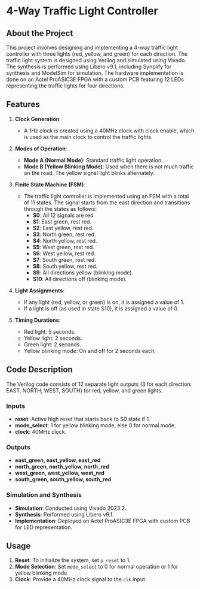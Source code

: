 # 4-Way Traffic Light Controller

## About the Project
This project involves designing and implementing a 4-way traffic light controller with three lights (red, yellow, and green) for each direction. The traffic light system is designed using Verilog and simulated using Vivado. The synthesis is performed using Libero v9.1, including Synplify for synthesis and ModelSim for simulation. The hardware implementation is done on an Actel ProASIC3E FPGA with a custom PCB featuring 12 LEDs representing the traffic lights for four directions.

## Features
1. **Clock Generation**:
   - A 1Hz clock is created using a 40MHz clock with clock enable, which is used as the main clock to control the traffic lights.

2. **Modes of Operation**:
   - **Mode A (Normal Mode)**: Standard traffic light operation.
   - **Mode B (Yellow Blinking Mode)**: Used when there is not much traffic on the road. The yellow signal light blinks alternately.

3. **Finite State Machine (FSM)**:
   - The traffic light controller is implemented using an FSM with a total of 11 states. The signal starts from the east direction and transitions through the states as follows:
     - **S0**: All 12 signals are red.
     - **S1**: East green, rest red.
     - **S2**: East yellow, rest red.
     - **S3**: North green, rest red.
     - **S4**: North yellow, rest red.
     - **S5**: West green, rest red.
     - **S6**: West yellow, rest red.
     - **S7**: South green, rest red.
     - **S8**: South yellow, rest red.
     - **S9**: All directions yellow (blinking mode).
     - **S10**: All directions off (blinking mode).

4. **Light Assignments**:
   - If any light (red, yellow, or green) is on, it is assigned a value of 1.
   - If a light is off (as used in state S10), it is assigned a value of 0.

5. **Timing Durations**:
   - Red light: 5 seconds.
   - Yellow light: 2 seconds.
   - Green light: 2 seconds.
   - Yellow blinking mode: On and off for 2 seconds each.

## Code Description
The Verilog code consists of 12 separate light outputs (3 for each direction: EAST, NORTH, WEST, SOUTH) for red, yellow, and green lights.

### Inputs
- **reset**: Active high reset that starts back to S0 state if 1.
- **mode_select**: 1 for yellow blinking mode, else 0 for normal mode.
- **clock**: 40MHz clock.

### Outputs
- **east_green, east_yellow, east_red**
- **north_green, north_yellow, north_red**
- **west_green, west_yellow, west_red**
- **south_green, south_yellow, south_red**


### Simulation and Synthesis
- **Simulation**: Conducted using Vivado 2023.2.
- **Synthesis**: Performed using Libero v9.1.
- **Implementation**: Deployed on Actel ProASIC3E FPGA with custom PCB for LED representation.

## Usage
1. **Reset**: To initialize the system, set `p_reset` to 1.
2. **Mode Selection**: Set `mode_select` to 0 for normal operation or 1 for yellow blinking mode.
3. **Clock**: Provide a 40MHz clock signal to the `clk` input.

